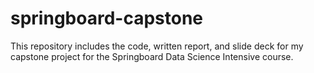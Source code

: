 # springboard-capstone

This repository includes the code, written report, and slide deck for my capstone project for the Springboard Data Science Intensive course. 